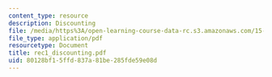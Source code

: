 ```yaml
---
content_type: resource
description: Discounting
file: /media/https%3A/open-learning-course-data-rc.s3.amazonaws.com/15-414-financial-management-summer-2003/80128bf15ffd837a81be285fde59e08d_rec1_discounting.pdf
file_type: application/pdf
resourcetype: Document
title: rec1_discounting.pdf
uid: 80128bf1-5ffd-837a-81be-285fde59e08d
---
```

